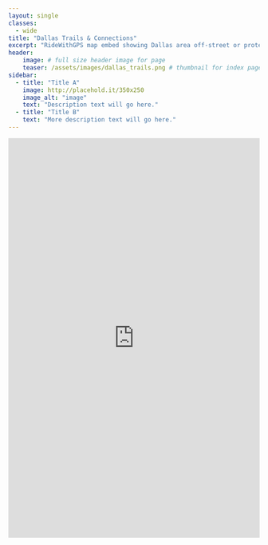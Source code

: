 ```yaml
---
layout: single
classes: 
  - wide
title: "Dallas Trails & Connections"
excerpt: "RideWithGPS map embed showing Dallas area off-street or protected bike paths with BikeDFW's recommended routes between them and through areas without bike infrastructure."
header:
    image: # full size header image for page
    teaser: /assets/images/dallas_trails.png # thumbnail for index page
sidebar:
  - title: "Title A"
    image: http://placehold.it/350x250
    image_alt: "image"
    text: "Description text will go here."
  - title: "Title B"
    text: "More description text will go here."
---
```


<iframe src="https://ridewithgps.com/embeds?type=region&id=8173" style="width: 1px; min-width: 100%; height: 800px; border: none;" scrolling="no"></iframe>